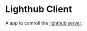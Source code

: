 # Lighthub Client
A app to controll the [lighthub server](https://github.com/manuel2258/lighthub_server).
